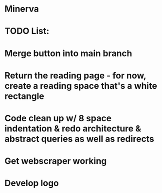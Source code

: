 # Minerva
# TODO List:
# Merge button into main branch
# Return the reading page - for now, create a reading space that's a white rectangle
# Code clean up w/ 8 space indentation & redo architecture & abstract queries as well as redirects
# Get webscraper working
# Develop logo

